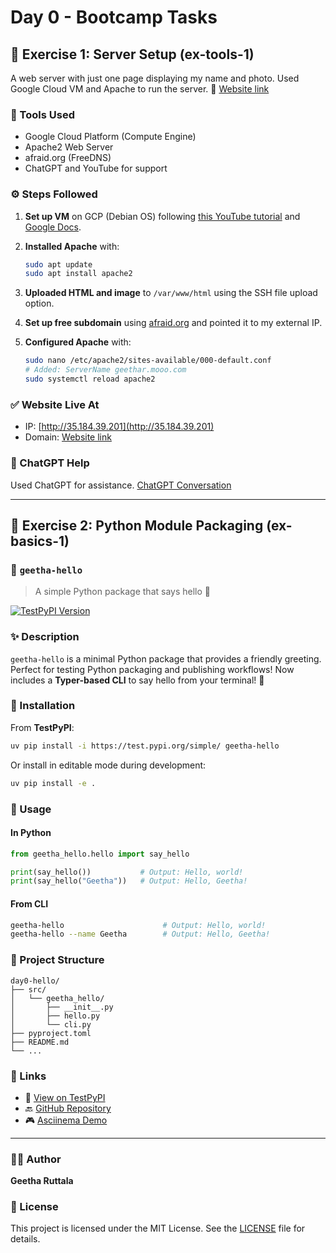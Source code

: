 # Day 0 - Bootcamp Tasks

## 🧰 Exercise 1: Server Setup (ex-tools-1)

A web server with just one page displaying my name and photo. Used Google Cloud VM and Apache to run the server.
🔗 [Website link](https://geethar.mooo.com/)

### 🔧 Tools Used

* Google Cloud Platform (Compute Engine)
* Apache2 Web Server
* afraid.org (FreeDNS)
* ChatGPT and YouTube for support

### ⚙️ Steps Followed

1. **Set up VM** on GCP (Debian OS) following [this YouTube tutorial](https://youtu.be/6meDCnIW4sU?si=WvKlXC8kp6Z4ZCoU) and [Google Docs](https://cloud.google.com/compute/docs/tutorials/basic-webserver-apache).
2. **Installed Apache** with:

   ```bash
   sudo apt update
   sudo apt install apache2
   ```
3. **Uploaded HTML and image** to `/var/www/html` using the SSH file upload option.
4. **Set up free subdomain** using [afraid.org](https://freedns.afraid.org) and pointed it to my external IP.
5. **Configured Apache** with:

   ```bash
   sudo nano /etc/apache2/sites-available/000-default.conf
   # Added: ServerName geethar.mooo.com
   sudo systemctl reload apache2
   ```

### ✅ Website Live At

* IP: [http://35.184.39.201](http://35.184.39.201)
* Domain: [Website link](https://geethar.mooo.com/)

### 🧐 ChatGPT Help

Used ChatGPT for assistance. [ChatGPT Conversation](https://chatgpt.com/share/6815c99d-cfe8-800c-92ca-581a786a6baf)

---

## 🐍 Exercise 2: Python Module Packaging (ex-basics-1)

### 📆 `geetha-hello`

> A simple Python package that says hello 👋

[![TestPyPI Version](https://img.shields.io/badge/TestPyPI-geetha--hello-informational?logo=pypi\&labelColor=gray\&color=blue)](https://test.pypi.org/project/geetha-hello/)

### ✨ Description

`geetha-hello` is a minimal Python package that provides a friendly greeting. Perfect for testing Python packaging and publishing workflows! Now includes a **Typer-based CLI** to say hello from your terminal! 🎉

### 📆 Installation

From **TestPyPI**:

```bash
uv pip install -i https://test.pypi.org/simple/ geetha-hello
```

Or install in editable mode during development:

```bash
uv pip install -e .
```

### 🚀 Usage

#### In Python

```python
from geetha_hello.hello import say_hello

print(say_hello())           # Output: Hello, world!
print(say_hello("Geetha"))   # Output: Hello, Geetha!
```

#### From CLI

```bash
geetha-hello                      # Output: Hello, world!
geetha-hello --name Geetha        # Output: Hello, Geetha!
```

### 📁 Project Structure

```
day0-hello/
├── src/
│   └── geetha_hello/
│       ├── __init__.py
│       ├── hello.py
│       └── cli.py
├── pyproject.toml
├── README.md
└── ...
```

### 🔗 Links

* 📆 [View on TestPyPI](https://test.pypi.org/project/geetha-hello/)
* 🔙 [GitHub Repository](https://github.com/geetharuttala/bootcamp/tree/main/days/day0-hello)
* 🎮 [Asciinema Demo](https://asciinema.org/a/SyUQvXPtwQ2JwJaU3qnag2VMC)

---

### 👩‍💻 Author

**Geetha Ruttala**

### 📝 License

This project is licensed under the MIT License. See the [LICENSE](LICENSE) file for details.
